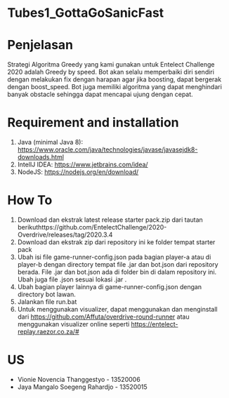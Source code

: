 # Tubes1_GottaGoSanicFast

# Penjelasan
Strategi Algoritma Greedy yang kami gunakan untuk Entelect Challenge 2020 adalah Greedy by speed. Bot akan selalu memperbaiki diri sendiri dengan melakukan fix dengan harapan agar jika boosting, dapat bergerak dengan boost_speed. Bot juga memiliki algoritma yang dapat menghindari banyak obstacle sehingga dapat mencapai ujung dengan cepat.

# Requirement and installation
1. Java (minimal Java 8): https://www.oracle.com/java/technologies/javase/javasejdk8-downloads.html
2. IntelIJ IDEA: https://www.jetbrains.com/idea/
3. NodeJS: https://nodejs.org/en/download/

# How To
1. Download dan ekstrak latest release starter pack.zip dari tautan berikuthttps://github.com/EntelectChallenge/2020-Overdrive/releases/tag/2020.3.4
2. Download dan ekstrak zip dari repository ini ke folder tempat starter pack
3. Ubah isi file game-runner-config.json pada bagian player-a atau di player-b dengan directory tempat file .jar dan bot.json dari repository berada. File .jar dan bot.json ada di folder bin di dalam repository ini. Ubah juga file .json sesuai lokasi .jar .
5. Ubah bagian player lainnya di game-runner-config.json dengan directory bot lawan.
6. Jalankan file run.bat
7. Untuk menggunakan visualizer, dapat menggunakan dan menginstall dari https://github.com/Affuta/overdrive-round-runner atau menggunakan visualizer online seperti https://entelect-replay.raezor.co.za/#

# US
- Vionie Novencia Thanggestyo - 13520006
- Jaya Mangalo Soegeng Rahardjo - 13520015
